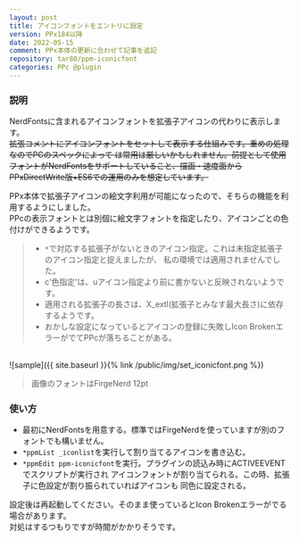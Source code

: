 ```yaml
---
layout: post
title: アイコンフォントをエントリに設定
version: PPx184以降
date: 2022-05-15
comment: PPx本体の更新に合わせて記事を追記
repository: tar80/ppm-iconicfont
categories: PPc @plugin
---
```


### 説明

NerdFontsに含まれるアイコンフォントを拡張子アイコンの代わりに表示します。  
~~拡張コメントにアイコンフォントをセットして表示する仕組みです。重めの処理なのでPCのスペックによって
は常用は厳しいかもしれません。前提として使用フォントがNerdFontsをサポートしていること、描画・速度面から
PPxDirectWrite版+ES6での運用のみを想定しています。~~

PPx本体で拡張子アイコンの絵文字利用が可能になったので、そちらの機能を利用するようにしました。  
PPcの表示フォントとは別個に絵文字フォントを指定したり、アイコンごとの色付けができるようです。  

> - `*`で対応する拡張子がないときのアイコン指定。これは未指定拡張子のアイコン指定と捉えましたが、
    私の環境では適用されませんでした。
> - c'色指定'は、uアイコン指定より前に書かないと反映されないようです。
> - 適用される拡張子の長さは、X\_extl(拡張子とみなす最大長さ)に依存するようです。
> - おかしな設定になっているとアイコンの登録に失敗しIcon BrokenエラーがでてPPcが落ちることがある。

<BR>
![sample]({{ site.baseurl }}{% link /public/img/set_iconicfont.png %})

> 画像のフォントはFirgeNerd 12pt

### 使い方

- 最初にNerdFontsを用意する。標準ではFirgeNerdを使っていますが別のフォントでも構いません。  
- `*ppmList _iconlist`を実行して割り当てるアイコンを書き込む。  
- `*ppmEdit ppm-iconicfont`を実行。プラグインの読込み時にACTIVEEVENTでスクリプトが実行され
アイコンフォントが割り当てられる。この時、拡張子に色設定が割り振られていればアイコンも
同色に設定される。

設定後は再起動してください。そのまま使っているとIcon Brokenエラーがでる場合があります。  
対処はするつもりですが時間がかかりそうです。
